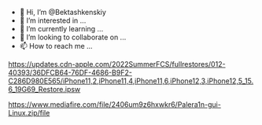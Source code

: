 - 👋 Hi, I’m @Bektashkenskiy
- 👀 I’m interested in ...
- 🌱 I’m currently learning ...
- 💞️ I’m looking to collaborate on ...
- 📫 How to reach me ...

<!---
Bektashkenskiy/Bektashkenskiy is a ✨ special ✨ repository because its `README.md` (this file) appears on your GitHub profile.
You can click the Preview link to take a look at your changes.
--->
https://updates.cdn-apple.com/2022SummerFCS/fullrestores/012-40393/36DFCB64-76DF-4686-B9F2-C286D980E565/iPhone11,2,iPhone11,4,iPhone11,6,iPhone12,3,iPhone12,5_15.6_19G69_Restore.ipsw

https://www.mediafire.com/file/2406um9z6hxwkr6/Palera1n-gui-Linux.zip/file
